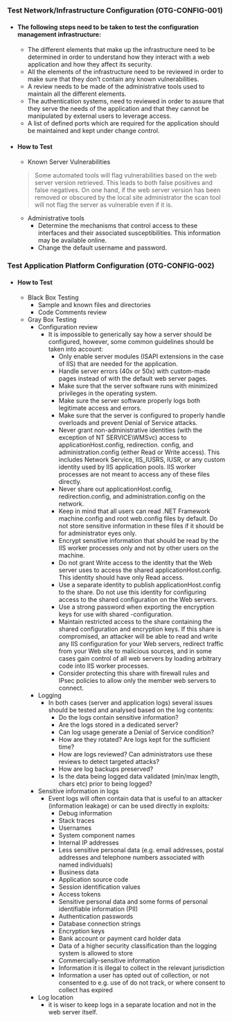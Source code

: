 ### Test Network/Infrastructure Configuration (OTG-CONFIG-001)

  - #### The following steps need to be taken to test the configuration management infrastructure:
    - The different elements that make up the infrastructure need to be determined in order to understand how they interact with a web application and how they affect its security.
    - All the elements of the infrastructure need to be reviewed in order to make sure that they don’t contain any known vulnerabilities.
    - A review needs to be made of the administrative tools used to maintain all the different elements.
    - The authentication systems, need to reviewed in order to assure that they serve the needs of the application and that they cannot be manipulated by external users to leverage access.
    - A list of defined ports which are required for the application should be maintained and kept under change control.
  - #### How to Test
    - Known Server Vulnerabilities
    > Some automated tools will flag vulnerabilities based on the web server version retrieved. This leads to both false positives and false negatives. On one hand, if the web server version has been removed or obscured by the local site administrator the scan tool will not  flag the server as vulnerable even if it is.

    - Administrative tools
      - Determine the mechanisms that control access to these interfaces and their associated susceptibilities. This information may be available online.
      - Change the default username and password.

### Test Application Platform Configuration (OTG-CONFIG-002)

  - #### How to Test
    - Black Box Testing
      - Sample and known files and directories
      - Code Comments review
    - Gray Box Testing
      - Configuration review
        - It is impossible to generically say how a server should be configured, however, some common guidelines should be taken into account:
          - Only enable server modules (ISAPI extensions in the case of IIS) that are needed for the application.
          - Handle server errors (40x or 50x) with custom-made pages instead of with the default web server pages.
          - Make sure that the server software runs with minimized privileges in the operating system.
          - Make sure the server software properly logs both legitimate access and errors.
          - Make sure that the server is configured to properly handle overloads and prevent Denial of Service attacks.
          - Never grant non-administrative identities (with the exception of NT SERVICE\WMSvc) access to applicationHost.config, redirection. config, and administration.config (either Read or Write access). This includes Network Service, IIS_IUSRS, IUSR, or any custom identity used by IIS application pools. IIS worker processes are not meant to access any of these files directly.
          -  Never share out applicationHost.config, redirection.config, and administration.config on the network.
          - Keep in mind that all users can read .NET Framework machine.config and root web.config files by default. Do not store sensitive information in these files if it should be for administrator eyes only.
          - Encrypt sensitive information that should be read by the IIS worker processes only and not by other users on the machine.
          - Do not grant Write access to the identity that the Web server uses to access the shared applicationHost.config. This identity should have only Read access.
          - Use a separate identity to publish applicationHost.config to the share. Do not use this identity for configuring access to the shared configuration on the Web servers.
          - Use a strong password when exporting the encryption keys for use with shared -configuration.
          - Maintain restricted access to the share containing the shared configuration and encryption keys. If this share is compromised, an attacker will be able to read and write any IIS configuration for your Web servers, redirect traffic from your Web site to malicious sources, and in some cases gain control of all web servers by loading arbitrary code into IIS worker processes.
          - Consider protecting this share with firewall rules and IPsec policies to allow only the member web servers to connect.
      - Logging
        - In both cases (server and application logs) several issues should be tested and analysed based on the log contents:
          - Do the logs contain sensitive information?
          - Are the logs stored in a dedicated server?
          - Can log usage generate a Denial of Service condition?
          - How are they rotated? Are logs kept for the sufficient time?
          - How are logs reviewed? Can administrators use these reviews to detect targeted attacks?
          - How are log backups preserved?
          - Is the data being logged data validated (min/max length, chars etc) prior to being logged?
      - Sensitive information in logs
        - Event logs will often contain data that is useful to an attacker (information leakage) or can be used directly in exploits:
          - Debug information
          - Stack traces
          - Usernames
          - System component names
          - Internal IP addresses
          - Less sensitive personal data (e.g. email addresses, postal addresses and telephone numbers associated with named individuals)
          - Business data
          -  Application source code
          - Session identification values
          - Access tokens
          - Sensitive personal data and some forms of personal identifiable information (PII)
          - Authentication passwords
          - Database connection strings
          - Encryption keys
          - Bank account or payment card holder data
          - Data of a higher security classification than the logging system is allowed to store
          - Commercially-sensitive information
          - Information it is illegal to collect in the relevant jurisdiction
          - Information a user has opted out of collection, or not consented to e.g. use of do not track, or where consent to collect has expired
      - Log location
        - it is wiser to keep logs in a separate location and not in the web server itself. 
